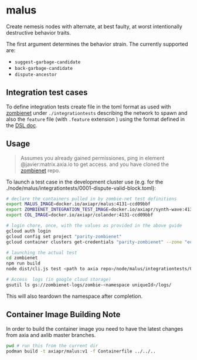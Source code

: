 # malus

Create nemesis nodes with alternate, at best faulty, at worst intentionally destructive behavior traits.

The first argument determines the behavior strain. The currently supported are:

* `suggest-garbage-candidate`
* `back-garbage-candidate`
* `dispute-ancestor`

## Integration test cases

To define integration tests create file
in the toml format as used with [zombienet][zombienet]
under `./integrationtests` describing the network to spawn and
also the `feature` file (with `.feature` extension ) using the format
defined in the [DSL doc](https://github.com/axiatech/zombienet/blob/main/docs/testing-dsl-definition.md).

## Usage

> Assumes you already gained permissiones, ping in element @javier:matrix.axia.io to get access.
> and you have cloned the [zombienet][zombienet] repo.

To launch a test case in the development cluster use (e.g. for the  ./node/malus/integrationtests/0001-dispute-valid-block.toml):

```sh
# declare the containers pulled in by zombie-net test definitions
export MALUS_IMAGE=docker.io/axiapr/malus:4131-ccd09bbf
export ZOMBIENET_INTEGRATION_TEST_IMAGE=docker.io/axiapr/synth-wave:4131-0.9.12-ccd09bbf-29a1ac18
export COL_IMAGE=docker.io/axiapr/colander:4131-ccd09bbf

# login chore, once, with the values as provided in the above guide
gcloud auth login
gcloud config set project "parity-zombienet"
gcloud container clusters get-credentials "parity-zombienet" --zone "europe-west3-b" --project parity-zombienet

# launching the actual test
cd zombienet
npm run build
node dist/cli.js test <path to axia repo>/node/malus/integrationtests/0001-dispute-valid-block.feature

# Access  logs (in google cloud storage)
gsutil ls gs://zombienet-logs/zombie-<namespace uniqueId>/logs/
```

This will also teardown the namespace after completion.

## Container Image Building Note

In order to build the container image you need to have the latest changes from
axia and axlib master branches.

```sh
pwd # run this from the current dir
podman build -t axiapr/malus:v1 -f Containerfile ../../..
```

[zombienet]: https://github.com/axiatech/zombienet
[gke]: (https://github.com/axiatech/gurke/blob/main/docs/How-to-setup-access-to-gke-k8s-cluster.md)
